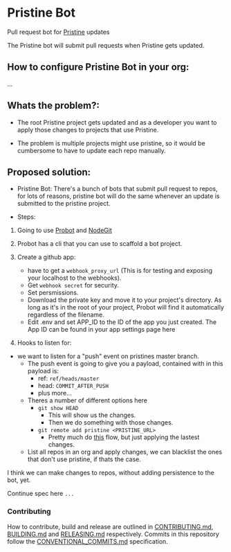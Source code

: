 # Pristine Bot 

Pull request bot for [Pristine](https://github.com/etclabscore/pristine) updates 

The Pristine bot will submit pull requests when Pristine gets updated.

## How to configure Pristine Bot in your org:

...

## Whats the problem?:

- The root Pristine project gets updated and as a developer you want to apply those changes to projects that use Pristine.

- The problem is multiple projects might use pristine, so it would be cumbersome to have to update each repo manually.

## Proposed solution:

- Pristine Bot: There's a bunch of bots that submit pull request to repos, for lots of reasons, pristine bot will do the same whenever an update is submitted to the pristine project.

- Steps:

1. Going to use [Probot](https://github.com/probot/probot) and [NodeGit](https://www.nodegit.org)

2. Probot has a cli that you can use to scaffold a bot project.

3. Create a github app:
    - have to get a `webhook_proxy_url` (This is for testing and exposing your localhost to the webhooks).
    - Get `webhook secret` for security.
    - Set persmissions.
    - Download the private key and move it to your project's directory. As long as it's in the root of your project, Probot will find it automatically regardless of the filename.
    - Edit .env and set APP_ID to the ID of the app you just created. The App ID can be found in your app settings page here 

4. Hooks to listen for:
  - we want to listen for a "push" event on pristines master branch. 
    - The push event is going to give you a payload, contained with in this payload is:
      - ref: `ref/heads/master`
      - head: `COMMIT_AFTER_PUSH`
      - plus more...
    - Theres a number of different options here
      - `git show HEAD`
        - This will show us the changes.
        - Then we do something with those changes. 
      -  `git remote add pristine <PRISTINE_URL>`
          - Pretty much do [this](https://thoughts.t37.net/merging-2-different-git-repositories-without-losing-your-history-de7a06bba804) flow, but just applying the lastest changes.
    - List all repos in an org and apply changes, we can blacklist the ones that don't use pristine, if thats the case. 

I think we can make changes to repos, without adding persistence to the bot, yet.

Continue spec here `...`

### Contributing

How to contribute, build and release are outlined in [CONTRIBUTING.md](CONTRIBUTING.md), [BUILDING.md](BUILDING.md) and [RELEASING.md](RELEASING.md) respectively. Commits in this repository follow the [CONVENTIONAL_COMMITS.md](CONVENTIONAL_COMMITS.md) specification.

